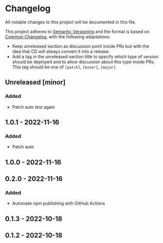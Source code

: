 # Changelog

All notable changes to this project will be documented in this file.

This project adheres to [Semantic Versioning](https://semver.org/spec/v2.0.0.html) and the format is based on [Common Changelog](https://common-changelog.org), with the following adaptations:
- Keep unreleased section as discussion point inside PRs but with the idea that CD will always convert it into a release.
- Add a tag in the unreleased section title to specify which type of version should be deployed and to allow discussion about this type inside PRs. This tag should be one of `[patch]`, `[minor]`, `[major]`.

## Unreleased [minor]

### Added
- Patch auto test again
## 1.0.1 - 2022-11-16
### Added
- Patch auto

## 1.0.0 - 2022-11-16

## 0.2.0 - 2022-11-16
### Added
- Automate npm publishing with GitHub Actions

## 0.1.3 - 2022-10-18

## 0.1.2 - 2022-10-18
